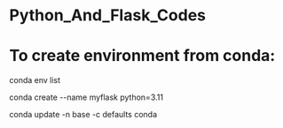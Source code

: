 # Python_And_Flask_Codes

# To create environment from conda:

conda env list

conda create --name myflask python=3.11

conda update -n base -c defaults conda
